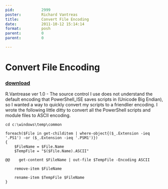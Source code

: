 ```yaml
---
pid:            2999
poster:         Richard Vantreas
title:          Convert File Encoding
date:           2011-10-12 15:14:14
format:         posh
parent:         0
parent:         0

---
```


# Convert File Encoding

### [download](2999.ps1)

R.Vantrease ver 1.0 - The source control I use does not understand the default encoding that PowerShell_ISE saves scripts in (Unicode Big Endian), so I wanted a way to quickly convert my scripts to a friendlier encoding.  I wrote the following little ditty to convert all the PowerShell scripts and module files to ASCII encoding.

```posh
cd c:\windows\temp\common

foreach($File in get-childitem | where-object{($_.Extension -ieq '.PS1') -or ($_.Extension -ieq '.PSM1')})
{
    $FileName = $File.Name
    $TempFile = "$($File.Name).ASCII"

@@    get-content $FileName | out-file $TempFile -Encoding ASCII 

    remove-item $FileName

    rename-item $TempFile $FileName
}

```
